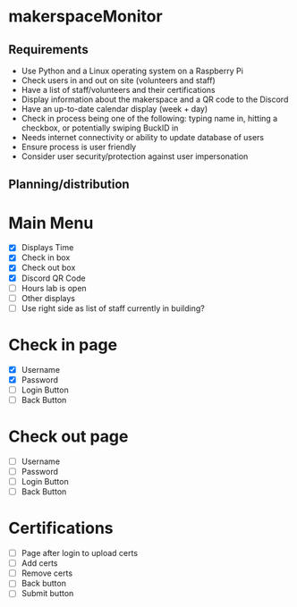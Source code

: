 # makerspaceMonitor
## Requirements
- Use Python and a Linux operating system on a Raspberry Pi
- Check users in and out on site (volunteers and staff)
- Have a list of staff/volunteers and their certifications
- Display information about the makerspace and a QR code to the Discord
- Have an up-to-date calendar display (week + day)
- Check in process being one of the following: typing name in, hitting a checkbox, or potentially swiping BuckID in
- Needs internet connectivity or ability to update database of users
- Ensure process is user friendly
- Consider user security/protection against user impersonation

## Planning/distribution

# Main Menu
- [x] Displays Time
- [x] Check in box
- [x] Check out box
- [x] Discord QR Code
- [ ] Hours lab is open
- [ ] Other displays
- [ ] Use right side as list of staff currently in building? 

# Check in page
- [x] Username
- [x] Password
- [ ] Login Button
- [ ] Back Button

# Check out page
- [ ] Username
- [ ] Password
- [ ] Login Button
- [ ] Back Button

# Certifications
- [ ] Page after login to upload certs
- [ ] Add certs
- [ ] Remove certs
- [ ] Back button
- [ ] Submit button